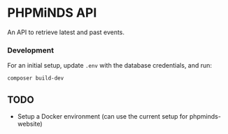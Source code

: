# PHPMiNDS API

An API to retrieve latest and past events.

### Development

For an initial setup, update `.env` with the database credentials, and run:

`composer build-dev`


## TODO

* Setup a Docker environment (can use the current setup for phpminds-website)